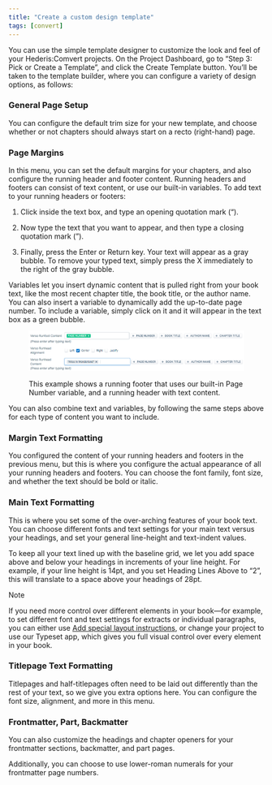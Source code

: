 ```yaml
---
title: "Create a custom design template"
tags: [convert]
---
```

 
<html><body><section data-type="chapter" class="hsecchapter" data-hederis-type="hsecchapter" id="convert-template-designer" data-pi-attrs="id: convert-template-designer; data-tags: convert;" role="doc-chapter" data-tags="convert" data-author-name=" " data-book-title=" " title="Create a custom design template"><p class="hblkp" data-hederis-type="hblkp" id="ppWeZIz6U">You can use the simple template designer to customize the look and feel of your Hederis:Comvert projects. On the Project Dashboard, go to &#8220;Step 3: Pick or Create a Template&#8221;, and click the Create Template button. You&#8217;ll be taken to the template builder, where you can configure a variety of design options, as follows:</p><section class="hwprsubsection" data-hederis-type="hwprsubsection" id="pyIzYIYmO" data-type="subsection" title="General Page Setup"><h1 data-hederis-type="hblktitle" class="hblktitle" id="pqmHcNvIx">General Page Setup</h1><p class="hblkp" data-hederis-type="hblkp" id="poracWbgx">You can configure the default trim size for your new template, and choose whether or not chapters should always start on a recto (right-hand) page.</p></section><section class="hwprsubsection" data-hederis-type="hwprsubsection" id="pUYd6obct" data-type="subsection" title="Page Margins"><h1 data-hederis-type="hblktitle" class="hblktitle" id="pey7Ljfvx">Page Margins</h1><p class="hblkp" data-hederis-type="hblkp" id="pYU98qvw2">In this menu, you can set the default margins for your chapters, and also configure the running header and footer content. Running headers and footers can consist of text content, or use our built-in variables. To add text to your running headers or footers:</p><ol class="hwprnumlist" data-hederis-type="hwprnumlist" id="pWqEAuMbm"><li class="hblkoli" data-hederis-type="hblkoli" id="li421BPk1U"><p class="hblkoli" data-hederis-type="hblklip" id="pyuiAwFvI">Click inside the text box, and type an opening quotation mark (&#8220;).</p></li><li class="hblkoli" data-hederis-type="hblkoli" id="lihTWQ32UD"><p class="hblkoli" data-hederis-type="hblklip" id="piOuGQc1e">Now type the text that you want to appear, and then type a closing quotation mark (&#8221;).</p></li><li class="hblkoli" data-hederis-type="hblkoli" id="li3riCYmtd"><p class="hblkoli" data-hederis-type="hblklip" id="p1kEOwQt7">Finally, press the Enter or Return key. Your text will appear as a gray bubble. To remove your typed text, simply press the X immediately to the right of the gray bubble.</p></li></ol><p class="hblkp" data-hederis-type="hblkp" id="pDl8A7NyV">Variables let you insert dynamic content that is pulled right from your book text, like the most recent chapter title, the book title, or the author name. You can also insert a variable to dynamically add the up-to-date page number. To include a variable, simply click on it and it will appear in the text box as a green bubble.</p><figure class="hwprfig" data-hederis-type="hwprfig" id="pmH0wImcm"><img data-hederis-type="hblkimg" class="hblkimg" id="p1DmpOVw7" src="/images/runheadfoot.png" data-img-src="/images/runheadfoot.png"/><p class="hblkcaption" data-hederis-type="hblkcaption" id="pIgK93QDK">This example shows a running footer that uses our built-in Page Number variable, and a running header with text content.</p></figure><p class="hblkp" data-hederis-type="hblkp" id="pAZ1O8Ck9">You can also combine text and variables, by following the same steps above for each type of content you want to include.</p></section><section class="hwprsubsection" data-hederis-type="hwprsubsection" id="pq5SeMlDN" data-type="subsection" title="Margin Text Formatting"><h1 data-hederis-type="hblktitle" class="hblktitle" id="pt0PeyQrY">Margin Text Formatting</h1><p class="hblkp" data-hederis-type="hblkp" id="pI9uksnTg">You configured the content of your running headers and footers in the previous menu, but this is where you configure the actual appearance of all your running headers and footers. You can choose the font family, font size, and whether the text should be bold or italic.</p></section><section class="hwprsubsection" data-hederis-type="hwprsubsection" id="poAqu6fMS" data-type="subsection" title="Main Text Formatting"><h1 data-hederis-type="hblktitle" class="hblktitle" id="p17moXFhZ">Main Text Formatting</h1><p class="hblkp" data-hederis-type="hblkp" id="pCcGC7Sbw">This is where you set some of the over-arching features of your book text. You can choose different fonts and text settings for your main text versus your headings, and set your general line-height and text-indent values.</p><p class="hblkp" data-hederis-type="hblkp" id="poZ2xh244">To keep all your text lined up with the baseline grid, we let you add space above and below your headings in increments of your line height. For example, if your line height is 14pt, and you set Heading Lines Above to &#8220;2&#8221;, this will translate to a space above your headings of 28pt. </p><aside class="hwprbox box" data-hederis-type="hwprbox" id="pXHROMItj" data-type="sidebar"><p class="hblktype" data-hederis-type="hblktype" id="pmt9LUBAo">Note</p><p class="hblkp" data-hederis-type="hblkp" id="pDQdVRRO0">If you need more control over different elements in your book&#8212;for example, to set different font and text settings for extracts or individual paragraphs, you can either use <a href="{% link _docs/custom-design.md %}" data-hederis-type="hspana" id="pPaz0TuiG"><span class="Hyperlink" data-hederis-type="hspnspan" id="pfWy4lTdn">Add special layout instructions</span></a>, or change your project to use our Typeset app, which gives you full visual control over every element in your book.</p></aside></section><section class="hwprsubsection" data-hederis-type="hwprsubsection" id="puma8hEgs" data-type="subsection" title="Titlepage Text Formatting"><h1 data-hederis-type="hblktitle" class="hblktitle" id="p6UHFlI83">Titlepage Text Formatting</h1><p class="hblkp" data-hederis-type="hblkp" id="pih26FEEG">Titlepages and half-titlepages often need to be laid out differently than the rest of your text, so we give you extra options here. You can configure the font size, alignment, and more in this menu.</p></section><section class="hwprsubsection" data-hederis-type="hwprsubsection" id="pbJE5Vrme" data-type="subsection" title="Frontmatter, Part, Backmatter"><h1 data-hederis-type="hblktitle" class="hblktitle" id="pQgfcpmyR">Frontmatter, Part, Backmatter</h1><p class="hblkp" data-hederis-type="hblkp" id="pLC35cyjq">You can also customize the headings and chapter openers for your frontmatter sections, backmatter, and part pages.</p><p class="hblkp" data-hederis-type="hblkp" id="pvddQwYE4">Additionally, you can choose to use lower-roman numerals for your frontmatter page numbers.</p></section></section></body></html>
